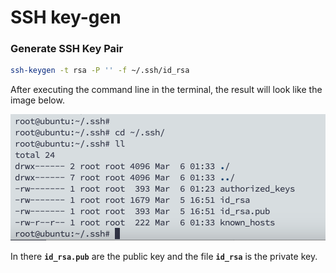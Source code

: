 # SSH key-gen

### Generate SSH Key Pair

```bash
ssh-keygen -t rsa -P '' -f ~/.ssh/id_rsa
```

After executing the command line in the terminal, the result will look like the image below.

![](<.gitbook/assets/image (4).png>)

In there **`id_rsa.pub`** are the public key and the file **`id_rsa`** is the private key.
